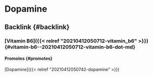 # Dopamine


## Backlink {#backlink}


### [Vitamin B6]({{< relref "20210412050712-vitamin_b6" >}}) {#vitamin-b6--20210412050712-vitamin-b6-dot-md}


#### Promotes {#promotes}

[Dopamine]({{< relref "20210412050742-dopamine" >}})
